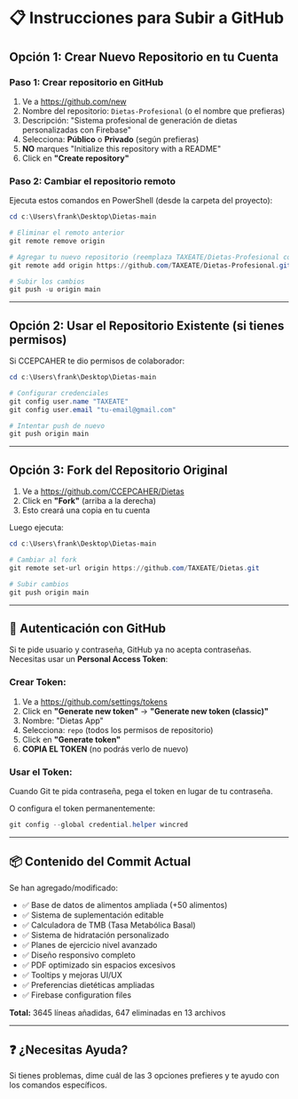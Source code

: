 # 📋 Instrucciones para Subir a GitHub

## Opción 1: Crear Nuevo Repositorio en tu Cuenta

### Paso 1: Crear repositorio en GitHub
1. Ve a https://github.com/new
2. Nombre del repositorio: `Dietas-Profesional` (o el nombre que prefieras)
3. Descripción: "Sistema profesional de generación de dietas personalizadas con Firebase"
4. Selecciona: **Público** o **Privado** (según prefieras)
5. **NO** marques "Initialize this repository with a README"
6. Click en **"Create repository"**

### Paso 2: Cambiar el repositorio remoto
Ejecuta estos comandos en PowerShell (desde la carpeta del proyecto):

```powershell
cd c:\Users\frank\Desktop\Dietas-main

# Eliminar el remoto anterior
git remote remove origin

# Agregar tu nuevo repositorio (reemplaza TAXEATE/Dietas-Profesional con tu URL)
git remote add origin https://github.com/TAXEATE/Dietas-Profesional.git

# Subir los cambios
git push -u origin main
```

---

## Opción 2: Usar el Repositorio Existente (si tienes permisos)

Si CCEPCAHER te dio permisos de colaborador:

```powershell
cd c:\Users\frank\Desktop\Dietas-main

# Configurar credenciales
git config user.name "TAXEATE"
git config user.email "tu-email@gmail.com"

# Intentar push de nuevo
git push origin main
```

---

## Opción 3: Fork del Repositorio Original

1. Ve a https://github.com/CCEPCAHER/Dietas
2. Click en **"Fork"** (arriba a la derecha)
3. Esto creará una copia en tu cuenta

Luego ejecuta:

```powershell
cd c:\Users\frank\Desktop\Dietas-main

# Cambiar al fork
git remote set-url origin https://github.com/TAXEATE/Dietas.git

# Subir cambios
git push origin main
```

---

## 🔐 Autenticación con GitHub

Si te pide usuario y contraseña, GitHub ya no acepta contraseñas. Necesitas usar un **Personal Access Token**:

### Crear Token:
1. Ve a https://github.com/settings/tokens
2. Click en **"Generate new token"** → **"Generate new token (classic)"**
3. Nombre: "Dietas App"
4. Selecciona: `repo` (todos los permisos de repositorio)
5. Click en **"Generate token"**
6. **COPIA EL TOKEN** (no podrás verlo de nuevo)

### Usar el Token:
Cuando Git te pida contraseña, pega el token en lugar de tu contraseña.

O configura el token permanentemente:

```powershell
git config --global credential.helper wincred
```

---

## 📦 Contenido del Commit Actual

Se han agregado/modificado:
- ✅ Base de datos de alimentos ampliada (+50 alimentos)
- ✅ Sistema de suplementación editable
- ✅ Calculadora de TMB (Tasa Metabólica Basal)
- ✅ Sistema de hidratación personalizado
- ✅ Planes de ejercicio nivel avanzado
- ✅ Diseño responsivo completo
- ✅ PDF optimizado sin espacios excesivos
- ✅ Tooltips y mejoras UI/UX
- ✅ Preferencias dietéticas ampliadas
- ✅ Firebase configuration files

**Total:** 3645 líneas añadidas, 647 eliminadas en 13 archivos

---

## ❓ ¿Necesitas Ayuda?

Si tienes problemas, dime cuál de las 3 opciones prefieres y te ayudo con los comandos específicos.

